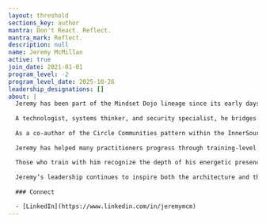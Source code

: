 ```yaml
---
layout: threshold
sections_key: author
mantra: Don't React. Reflect.
mantra_mark: Reflect.
description: null
name: Jeremy McMillan
active: true
join_date: 2021-01-01
program_level: -2
program_level_date: 2025-10-26
leadership_designations: []
about: |  
  Jeremy has been part of the Mindset Dojo lineage since its early days at SAP, where his presence helped reveal the deeper intention behind the Dojo — beyond pop-culture references and into the living spirit of Aikido, Zen, and disciplined growth. A black belt in Aikido and experienced Zen practitioner, Jeremy brings a rare synthesis of technical mastery and embodied wisdom to every circle he joins.
  
  A technologist, systems thinker, and security specialist, he bridges system reliability and human reliability, showing how both require calm under pressure, precise awareness, and trust in process. His influence quietly shaped the evolution from SAP Dojo to Mindset Dojo, helping define the cultural and energetic architecture that continues to guide the program today.
  
  As a co-author of the Circle Communities pattern within the InnerSource Commons Foundation, Jeremy has modeled what it means to cultivate ecosystems where knowledge, leadership, and care circulate freely. Across each phase of the Dojo’s development, he’s shown up as a calm, centered presence — often appearing at key training thresholds to support others in leveling up.
  
  Jeremy has helped many practitioners progress through training-level thresholds in both SAP Dojo and Mindset Dojo, including key program and project leaders such as Kyle Ingersoll. His steady mentorship, curiosity, and care have supported the growth of each member stepping into new levels of practice and leadership.
  
  Those who train with him recognize the depth of his energetic presence — a balance of technical precision, emotional steadiness, and an unwavering commitment to the greater good. His professional craft in security, risk, and reliability engineering reflects the same principles he embodies in the Dojo: clarity under pressure, discipline in motion, and service through wisdom.
  
  Jeremy’s leadership continues to inspire both the architecture and the attitude of Mindset Dojo: grounded, generous, and fiercely alive to The Way.
  
  ### Connect

  - [LinkedIn](https://www.linkedin.com/in/jeremymcm)
---
```

